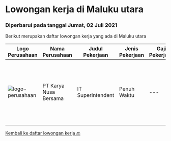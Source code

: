 
  # Lowongan kerja di Maluku utara

  ### Diperbarui pada tanggal Jumat, 02 Juli 2021

  Berikut merupakan daftar lowongan kerja yang ada di Maluku utara

  |Logo Perusahaan | Nama Perusahaan | Judul Pekerjaan | Jenis Pekerjaan | Gaji Pekerjaan | Lokasi | Deskripsi | Tanggal diunggah | Pranala |
  | -------------- | --------------- | --------------- | --------- | --------- | -------------- | ------- | ----------- | ----------- |
  |![logo-perusahaan](https://us.123rf.com/450wm/pavelstasevich/pavelstasevich1811/pavelstasevich181101027/112815900-stock-vector-no-image-available-icon-flat-vector.jpg?ver=6)|PT Karya Nusa Bersama|IT Superintendent|Penuh Waktu|---|Maluku Utara|Responsibilities &amp; Duties:IT Networking &amp; Infrastructure Provide first level support &amp; solutions to business units on desktop setup,...|Sabtu, 19 Juni 2021|https://www.jobstreet.co.id/id/job/it-superintendent-3553457?token=0~d2be8f51-3982-4c5d-816c-ae624446bc05&sectionRank=1&jobId=jobstreet-id-job-3553457|


  [Kembali ke daftar lowongan kerja 🔙](../README.md#daftar-lowongan-kerja)
  